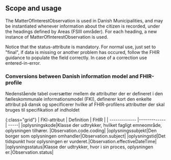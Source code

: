 ## Scope and usage
The MatterOfInterestObservation is used in Danish Municipalities, and may be instantiated whenever information about the citizen is recorded, under the headings defined by Areas (FSIII områder). For each heading, a new instance of MatterOfInterestObservation is used.

Notice that the status-attribute is mandatory. For normal use, just set to "final", if data is missing or another problem has occured, follow the FHIR guidance to populate the field correctly. In case of a correction use entered-in-error.


### Conversions between Danish information model and FHIR-profile

Nedenstående tabel oversætter mellem de attributter der er defineret i den fælleskommunale informationsmodel (FKI), definerer kort den enkelte attribut på dansk og specificerer hvilke af FHIR-profilens attributter der skal bruges til specifikation af indholdet

{:class="grid"}
|   FKI-attribut      | Definition        | FHIR  |
| ------------- |-------------| -----|
|oplysningskode|Klasse der udtrykker, hvilket fagligt emneområde, oplysningen tilhører. |Observation.code.coding|
|oplysningssubjekt|Den borger som oplysningen omhandler|Observation.subject|
|oplysningstid|Det tidspunkt hvor oplysningen er vurderet.|Observation.effectiveDateTime|
|oplysningsstatus|Klasse der udtrykker, hvor i sin proces, oplysningen er.|Observation.status|